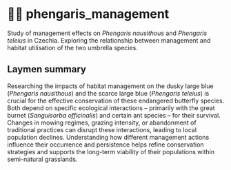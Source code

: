 # 💙🦋 phengaris_management 
Study of management effects on <i>Phengaris nausithous</i> and <i>Phengaris teleius</i> in Czechia. Exploring the relationship between management and habitat utilisation of the two umbrella species.
## Laymen summary
Researching the impacts of habitat management on the dusky large blue (*Phengaris nausithous*) and the scarce large blue (*Phengaris teleius*) is crucial for the effective conservation of these endangered butterfly species. Both depend on specific ecological interactions – primarily with the great burnet (*Sanguisorba officinalis*) and certain ant species – for their survival. Changes in mowing regimes, grazing intensity, or abandonment of traditional practices can disrupt these interactions, leading to local population declines. Understanding how different management actions influence their occurrence and persistence helps refine conservation strategies and supports the long-term viability of their populations within semi-natural grasslands.
